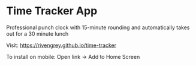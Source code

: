# Time Tracker App
 
Professional punch clock with 15-minute rounding and automatically takes out for a 30 minute lunch

Visit: https://rivengrey.github.io/time-tracker

To install on mobile: Open link → Add to Home Screen
